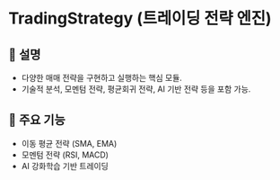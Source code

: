
# TradingStrategy (트레이딩 전략 엔진)

## 📌 설명
- 다양한 매매 전략을 구현하고 실행하는 핵심 모듈.
- 기술적 분석, 모멘텀 전략, 평균회귀 전략, AI 기반 전략 등을 포함 가능.

## 📌 주요 기능
- 이동 평균 전략 (SMA, EMA)
- 모멘텀 전략 (RSI, MACD)
- AI 강화학습 기반 트레이딩
    